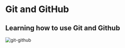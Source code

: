 # Git and GitHub

## Learning how to use Git and Github

![git-github](https://github.com/Emm-aan1/learn-git/assets/114946207/d4c8e548-3aa1-407c-9656-cb4ef8990867)
